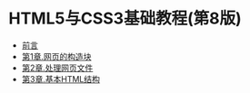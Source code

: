 # HTML5与CSS3基础教程(第8版)

* [前言](./前言.md)
* [第1章.网页的构造块](./第1章.网页的构造块.md)
* [第2章.处理网页文件](./第2章.处理网页文件.md)
* [第3章.基本HTML结构](./第3章.基本HTML结构.md)